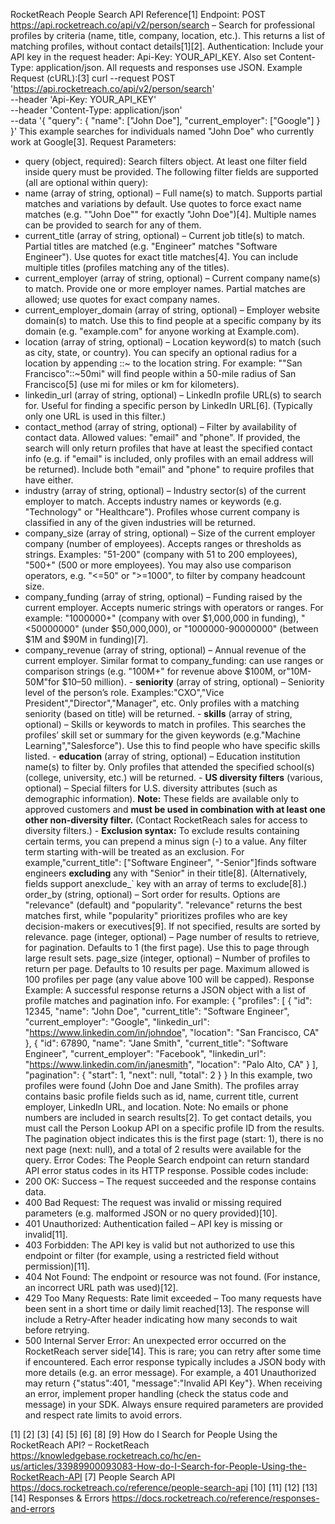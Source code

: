 RocketReach People Search API Reference[1]
Endpoint:
POST https://api.rocketreach.co/api/v2/person/search – Search for professional profiles by criteria (name, title, company, location, etc.). This returns a list of matching profiles, without contact details[1][2].
Authentication:
Include your API key in the request header: Api-Key: YOUR_API_KEY. Also set Content-Type: application/json. All requests and responses use JSON.
Example Request (cURL):[3]
curl --request POST 'https://api.rocketreach.co/api/v2/person/search' \
     --header 'Api-Key: YOUR_API_KEY' \
     --header 'Content-Type: application/json' \
     --data '{
       "query": {
         "name": ["John Doe"],
         "current_employer": ["Google"]
       }
     }'
This example searches for individuals named "John Doe" who currently work at Google[3].
Request Parameters:
- query (object, required): Search filters object. At least one filter field inside query must be provided. The following filter fields are supported (all are optional within query):
- name (array of string, optional) – Full name(s) to match. Supports partial matches and variations by default. Use quotes to force exact name matches (e.g. "\"John Doe\"" for exactly "John Doe")[4]. Multiple names can be provided to search for any of them.
- current_title (array of string, optional) – Current job title(s) to match. Partial titles are matched (e.g. "Engineer" matches "Software Engineer"). Use quotes for exact title matches[4]. You can include multiple titles (profiles matching any of the titles).
- current_employer (array of string, optional) – Current company name(s) to match. Provide one or more employer names. Partial matches are allowed; use quotes for exact company names.
- current_employer_domain (array of string, optional) – Employer website domain(s) to match. Use this to find people at a specific company by its domain (e.g. "example.com" for anyone working at Example.com).
- location (array of string, optional) – Location keyword(s) to match (such as city, state, or country). You can specify an optional radius for a location by appending ::~<distance><unit> to the location string. For example: "\"San Francisco\"::~50mi" will find people within a 50-mile radius of San Francisco[5] (use mi for miles or km for kilometers).
- linkedin_url (array of string, optional) – LinkedIn profile URL(s) to search for. Useful for finding a specific person by LinkedIn URL[6]. (Typically only one URL is used in this filter.)
- contact_method (array of string, optional) – Filter by availability of contact data. Allowed values: "email" and "phone". If provided, the search will only return profiles that have at least the specified contact info (e.g. if "email" is included, only profiles with an email address will be returned). Include both "email" and "phone" to require profiles that have either.
- industry (array of string, optional) – Industry sector(s) of the current employer to match. Accepts industry names or keywords (e.g. "Technology" or "Healthcare"). Profiles whose current company is classified in any of the given industries will be returned.
- company_size (array of string, optional) – Size of the current employer company (number of employees). Accepts ranges or thresholds as strings. Examples: "51-200" (company with 51 to 200 employees), "500+" (500 or more employees). You may also use comparison operators, e.g. "<=50" or ">=1000", to filter by company headcount size.
- company_funding (array of string, optional) – Funding raised by the current employer. Accepts numeric strings with operators or ranges. For example: "1000000+" (company with over $1,000,000 in funding), "<50000000" (under $50,000,000), or "1000000-90000000" (between $1M and $90M in funding)[7].
- company_revenue (array of string, optional) – Annual revenue of the current employer. Similar format to company_funding: can use ranges or comparison strings (e.g. "100M+" for revenue above $100M, or"10M-50M"for $10–50 million). - **seniority** (array of string, optional) – Seniority level of the person’s role. Examples:"CXO","Vice President","Director","Manager", etc. Only profiles with a matching seniority (based on title) will be returned. - **skills** (array of string, optional) – Skills or keywords to match in profiles. This searches the profiles’ skill set or summary for the given keywords (e.g."Machine Learning","Salesforce"). Use this to find people who have specific skills listed. - **education** (array of string, optional) – Education institution name(s) to filter by. Only profiles that attended the specified school(s) (college, university, etc.) will be returned. - **US diversity filters** (various, optional) – Special filters for U.S. diversity attributes (such as demographic information). **Note:** These fields are available only to approved customers and **must be used in combination with at least one other non-diversity filter.** (Contact RocketReach sales for access to diversity filters.) - **Exclusion syntax:** To exclude results containing certain terms, you can prepend a minus sign (-) to a value. Any filter term starting with-will be treated as an exclusion. For example,"current_title": ["Software Engineer", "-Senior"]finds software engineers **excluding** any with "Senior" in their title[8]. (Alternatively, fields support anexclude_<fieldname>` key with an array of terms to exclude[8].)
order_by (string, optional) – Sort order for results. Options are "relevance" (default) and "popularity". "relevance" returns the best matches first, while "popularity" prioritizes profiles who are key decision-makers or executives[9]. If not specified, results are sorted by relevance.
page (integer, optional) – Page number of results to retrieve, for pagination. Defaults to 1 (the first page). Use this to page through large result sets.
page_size (integer, optional) – Number of profiles to return per page. Defaults to 10 results per page. Maximum allowed is 100 profiles per page (any value above 100 will be capped).
Response Example:
A successful response returns a JSON object with a list of profile matches and pagination info. For example:
{
  "profiles": [
    {
      "id": 12345,
      "name": "John Doe",
      "current_title": "Software Engineer",
      "current_employer": "Google",
      "linkedin_url": "https://www.linkedin.com/in/johndoe",
      "location": "San Francisco, CA"
    },
    {
      "id": 67890,
      "name": "Jane Smith",
      "current_title": "Software Engineer",
      "current_employer": "Facebook",
      "linkedin_url": "https://www.linkedin.com/in/janesmith",
      "location": "Palo Alto, CA"
    }
  ],
  "pagination": {
    "start": 1,
    "next": null,
    "total": 2
  }
}
In this example, two profiles were found (John Doe and Jane Smith). The profiles array contains basic profile fields such as id, name, current title, current employer, LinkedIn URL, and location. Note: No emails or phone numbers are included in search results[2]. To get contact details, you must call the Person Lookup API on a specific profile ID from the results. The pagination object indicates this is the first page (start: 1), there is no next page (next: null), and a total of 2 results were available for the query.
Error Codes: The People Search endpoint can return standard API error status codes in its HTTP response. Possible codes include:
- 200 OK: Success – The request succeeded and the response contains data.
- 400 Bad Request: The request was invalid or missing required parameters (e.g. malformed JSON or no query provided)[10].
- 401 Unauthorized: Authentication failed – API key is missing or invalid[11].
- 403 Forbidden: The API key is valid but not authorized to use this endpoint or filter (for example, using a restricted field without permission)[11].
- 404 Not Found: The endpoint or resource was not found. (For instance, an incorrect URL path was used)[12].
- 429 Too Many Requests: Rate limit exceeded – Too many requests have been sent in a short time or daily limit reached[13]. The response will include a Retry-After header indicating how many seconds to wait before retrying.
- 500 Internal Server Error: An unexpected error occurred on the RocketReach server side[14]. This is rare; you can retry after some time if encountered.
Each error response typically includes a JSON body with more details (e.g. an error message). For example, a 401 Unauthorized may return {"status":401, "message":"Invalid API Key"}. When receiving an error, implement proper handling (check the status code and message) in your SDK. Always ensure required parameters are provided and respect rate limits to avoid errors.

[1] [2] [3] [4] [5] [6] [8] [9] How do I Search for People Using the RocketReach API? – RocketReach
https://knowledgebase.rocketreach.co/hc/en-us/articles/33989900093083-How-do-I-Search-for-People-Using-the-RocketReach-API
[7] People Search API
https://docs.rocketreach.co/reference/people-search-api
[10] [11] [12] [13] [14] Responses & Errors
https://docs.rocketreach.co/reference/responses-and-errors